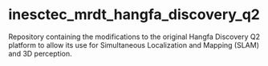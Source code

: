 # inesctec_mrdt_hangfa_discovery_q2
Repository containing the modifications to the original Hangfa Discovery Q2 platform to allow its use for Simultaneous Localization and Mapping (SLAM) and 3D perception.
